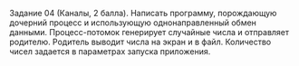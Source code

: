 Задание 04 (Каналы, 2 балла).
Написать программу, порождающую дочерний процесс и использующую однонаправленный обмен данными.
Процесс-потомок генерирует случайные числа и отправляет родителю.
Родитель выводит числа на экран и в файл.
Количество чисел задается в параметрах запуска приложения.